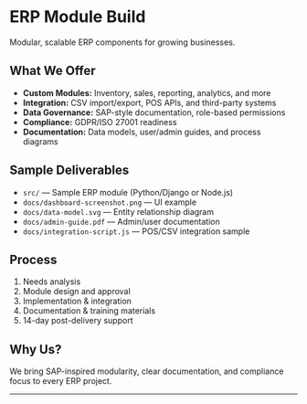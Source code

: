 # ERP Module Build

Modular, scalable ERP components for growing businesses.

## What We Offer

- **Custom Modules:** Inventory, sales, reporting, analytics, and more
- **Integration:** CSV import/export, POS APIs, and third-party systems
- **Data Governance:** SAP-style documentation, role-based permissions
- **Compliance:** GDPR/ISO 27001 readiness
- **Documentation:** Data models, user/admin guides, and process diagrams

## Sample Deliverables

- `src/` — Sample ERP module (Python/Django or Node.js)
- `docs/dashboard-screenshot.png` — UI example
- `docs/data-model.svg` — Entity relationship diagram
- `docs/admin-guide.pdf` — Admin/user documentation
- `docs/integration-script.js` — POS/CSV integration sample

## Process

1. Needs analysis
2. Module design and approval
3. Implementation & integration
4. Documentation & training materials
5. 14-day post-delivery support

## Why Us?

We bring SAP-inspired modularity, clear documentation, and compliance focus to every ERP project.

---
